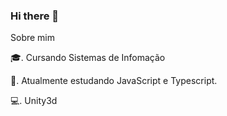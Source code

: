 ### Hi there 👋

Sobre mim

🎓. Cursando Sistemas de Infomação

🌱. Atualmente estudando JavaScript e Typescript.

💻. Unity3d
